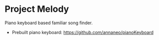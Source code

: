# Project Melody
Piano keyboard based familiar song finder.

- Prebuilt piano keyboard: https://github.com/annaneo/pianoKeyboard